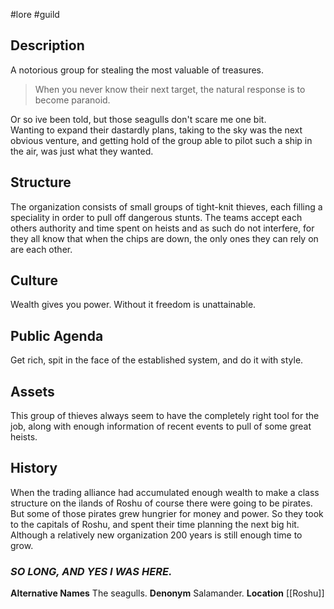 #lore #guild 
## Description
A notorious group for stealing the most valuable of treasures.

> When you never know their next target, the natural response is to become paranoid.

Or so ive been told, but those seagulls don't scare me one bit.  
Wanting to expand their dastardly plans, taking to the sky was the next obvious venture, and getting hold of the group able to pilot such a ship in the air, was just what they wanted.

## Structure

The organization consists of small groups of tight-knit thieves, each filling a speciality in order to pull off dangerous stunts. The teams accept each others authority and time spent on heists and as such do not interfere, for they all know that when the chips are down, the only ones they can rely on are each other.

## Culture
Wealth gives you power. Without it freedom is unattainable.

## Public Agenda
Get rich, spit in the face of the established system, and do it with style.

## Assets
This group of thieves always seem to have the completely right tool for the job, along with enough information of recent events to pull of some great heists.

## History
When the trading alliance had accumulated enough wealth to make a class structure on the ilands of Roshu of course there were going to be pirates. But some of those pirates grew hungrier for money and power. So they took to the capitals of Roshu, and spent their time planning the next big hit. Although a relatively new organization 200 years is still enough time to grow.
### _SO LONG, AND YES I WAS HERE._
**Alternative Names**
The seagulls.
**Denonym**
Salamander.
**Location**
[[Roshu]]